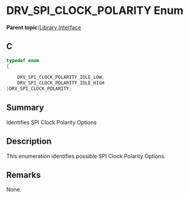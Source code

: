 # DRV\_SPI\_CLOCK\_POLARITY Enum

**Parent topic:**[Library Interface](GUID-2960D7B8-65FA-447F-AD81-B1E62002A04B.md)

## C

```c
typedef enum
{
    
    DRV_SPI_CLOCK_POLARITY_IDLE_LOW,
    DRV_SPI_CLOCK_POLARITY_IDLE_HIGH
}DRV_SPI_CLOCK_POLARITY;

```

## Summary

Identifies SPI Clock Polarity Options

## Description

This enumeration identifies possible SPI Clock Polarity Options.

## Remarks

None.

